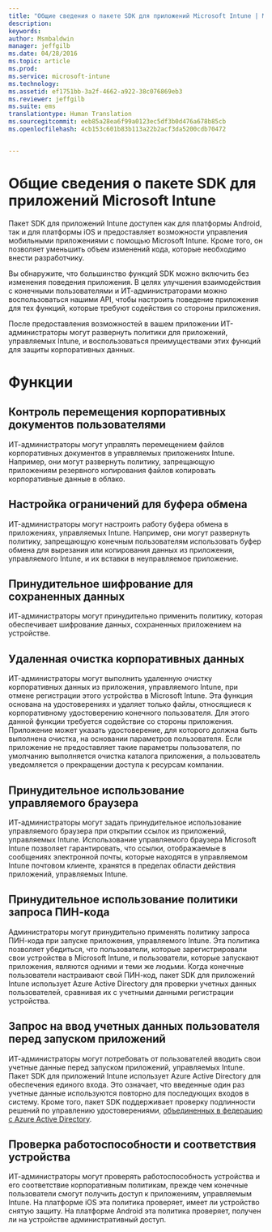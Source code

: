 ```yaml
---
title: "Общие сведения о пакете SDK для приложений Microsoft Intune | Microsoft Intune"
description: 
keywords: 
author: Msmbaldwin
manager: jeffgilb
ms.date: 04/28/2016
ms.topic: article
ms.prod: 
ms.service: microsoft-intune
ms.technology: 
ms.assetid: ef1751bb-3a2f-4662-a922-38c076869eb3
ms.reviewer: jeffgilb
ms.suite: ems
translationtype: Human Translation
ms.sourcegitcommit: eeb85a28ea6f99a0123ec5df3b0d476a678b85cb
ms.openlocfilehash: 4cb153c601b83b113a22b2acf3da5200cdb70472


---
```


# <a name="overview-of-the-microsoft-intune-app-sdk"></a>Общие сведения о пакете SDK для приложений Microsoft Intune
Пакет SDK для приложений Intune доступен как для платформы Android, так и для платформы iOS и предоставляет возможности управления мобильными приложениями с помощью Microsoft Intune. Кроме того, он позволяет уменьшить объем изменений кода, которые необходимо внести разработчику.

Вы обнаружите, что большинство функций SDK можно включить без изменения поведения приложения. В целях улучшения взаимодействия с конечными пользователями и ИТ-администраторами можно воспользоваться нашими API, чтобы настроить поведение приложения для тех функций, которые требуют содействия со стороны приложения.

После предоставления возможностей в вашем приложении ИТ-администраторы могут развернуть политики для приложений, управляемых Intune, и воспользоваться преимуществами этих функций для защиты корпоративных данных.

# <a name="features"></a>Функции
## <a name="control-users-ability-to-move-corporate-documents"></a>Контроль перемещения корпоративных документов пользователями
ИТ-администраторы могут управлять перемещением файлов корпоративных документов в управляемых приложениях Intune. Например, они могут развернуть политику, запрещающую приложениям резервного копирования файлов копировать корпоративные данные в облако.  

## <a name="configure-clipboard-restrictions"></a>Настройка ограничений для буфера обмена
ИТ-администраторы могут настроить работу буфера обмена в приложениях, управляемых Intune. Например, они могут развернуть политику, запрещающую конечным пользователям использовать буфер обмена для вырезания или копирования данных из приложения, управляемого Intune, и их вставки в неуправляемое приложение.

## <a name="enforce-encryption-on-saved-data"></a>Принудительное шифрование для сохраненных данных
ИТ-администраторы могут принудительно применить политику, которая обеспечивает шифрование данных, сохраненных приложением на устройстве.

## <a name="remotely-wipe-corporate-data"></a>Удаленная очистка корпоративных данных
ИТ-администраторы могут выполнить удаленную очистку корпоративных данных из приложения, управляемого Intune, при отмене регистрации этого устройства в Microsoft Intune. Эта функция основана на удостоверениях и удаляет только файлы, относящиеся к корпоративному удостоверению конечного пользователя. Для этого данной функции требуется содействие со стороны приложения. Приложение может указать удостоверение, для которого должна быть выполнена очистка, на основании параметров пользователя. Если приложение не предоставляет такие параметры пользователя, по умолчанию выполняется очистка каталога приложения, а пользователь уведомляется о прекращении доступа к ресурсам компании.

## <a name="enforce-the-use-of-a-managed-browser"></a>Принудительное использование управляемого браузера
ИТ-администраторы могут задать принудительное использование управляемого браузера при открытии ссылок из приложений, управляемых Intune. Использование управляемого браузера Microsoft Intune позволяет гарантировать, что ссылки, отображаемые в сообщениях электронной почты, которые находятся в управляемом Intune почтовом клиенте, хранятся в пределах области действия приложений, управляемых Intune.

## <a name="enforce-a-pin-policy"></a>Принудительное использование политики запроса ПИН-кода
Администраторы могут принудительно применять политику запроса ПИН-кода при запуске приложения, управляемого Intune. Эта политика позволяет убедиться, что пользователи, которые зарегистрировали свои устройства в Microsoft Intune, и пользователи, которые запускают приложения, являются одними и теми же людьми. Когда конечные пользователи настраивают свой ПИН-код, пакет SDK для приложений Intune использует Azure Active Directory для проверки учетных данных пользователей, сравнивая их с учетными данными регистрации устройства.

## <a name="require-users-to-enter-credentials-before-they-can-start-apps"></a>Запрос на ввод учетных данных пользователя перед запуском приложений
ИТ-администраторы могут потребовать от пользователей вводить свои учетные данные перед запуском приложений, управляемых Intune. Пакет SDK для приложений Intune использует Azure Active Directory для обеспечения единого входа. Это означает, что введенные один раз учетные данные используются повторно для последующих входов в систему. Кроме того, пакет SDK поддерживает проверку подлинности решений по управлению удостоверениями, [объединенных в федерацию с Azure Active Directory](/active-directory/active-directory-aadconnect-federation-compatibility).

## <a name="check-device-health-and-compliance"></a>Проверка работоспособности и соответствия устройства
ИТ-администраторы могут проверять работоспособность устройства и его соответствие корпоративным политикам, прежде чем конечные пользователи смогут получить доступ к приложениям, управляемым Intune. На платформе iOS эта политика проверяет, имеет ли устройство снятую защиту. На платформе Android эта политика проверяет, получен ли на устройстве административный доступ.  



<!--HONumber=Nov16_HO5-->


